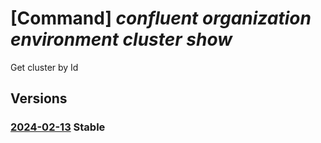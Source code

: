 # [Command] _confluent organization environment cluster show_

Get cluster by Id

## Versions

### [2024-02-13](/Resources/mgmt-plane/L3N1YnNjcmlwdGlvbnMve30vcmVzb3VyY2Vncm91cHMve30vcHJvdmlkZXJzL21pY3Jvc29mdC5jb25mbHVlbnQvb3JnYW5pemF0aW9ucy97fS9lbnZpcm9ubWVudHMve30vY2x1c3RlcnMve30=/2024-02-13.xml) **Stable**

<!-- mgmt-plane /subscriptions/{}/resourcegroups/{}/providers/microsoft.confluent/organizations/{}/environments/{}/clusters/{} 2024-02-13 -->
